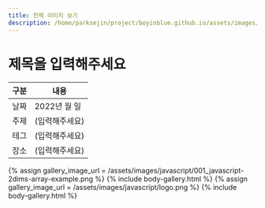 ```yaml
---
title: 전체 이미지 보기
description: /home/parksejin/project/boyinblue.github.io/assets/images/javascript
---
```



제목을 입력해주세요
===


|구분|내용|
|---|---|
|날짜|2022년 월 일|
|주제|(입력해주세요)|
|테그|(입력해주세요)|
|장소|(입력해주세요)|


{% assign gallery_image_url = /assets/images/javascript/001_javascript-2dims-array-example.png %}
{% include body-gallery.html %}
{% assign gallery_image_url = /assets/images/javascript/logo.png %}
{% include body-gallery.html %}
